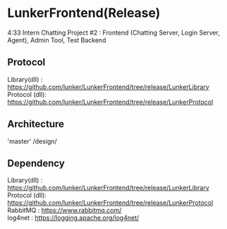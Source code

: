 # LunkerFrontend(Release)
4:33 Intern Chatting Project #2 : Frontend (Chatting Server, Login Server, Agent), Admin Tool, Test Backend

## Protocol
Library(dll) : https://github.com/lunker/LunkerFrontend/tree/release/LunkerLibrary
Protocol (dll): https://github.com/lunker/LunkerFrontend/tree/release/LunkerProtocol

## Architecture
'master' /design/


## Dependency
Library(dll) : https://github.com/lunker/LunkerFrontend/tree/release/LunkerLibrary  
Protocol (dll): https://github.com/lunker/LunkerFrontend/tree/release/LunkerProtocol  
RabbitMQ : https://www.rabbitmq.com/  
log4net : https://logging.apache.org/log4net/  

